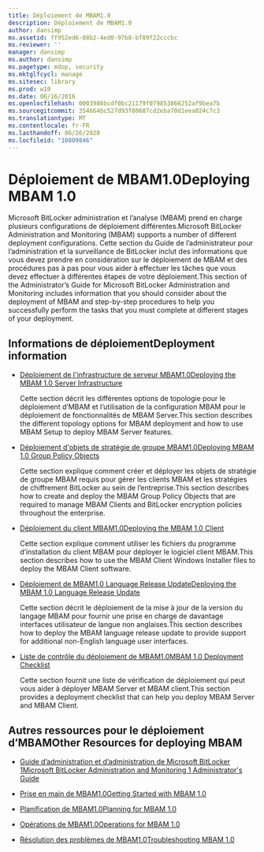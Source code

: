 ```yaml
---
title: Déploiement de MBAM1.0
description: Déploiement de MBAM1.0
author: dansimp
ms.assetid: ff952ed6-08b2-4ed0-97b8-bf89f22cccbc
ms.reviewer: ''
manager: dansimp
ms.author: dansimp
ms.pagetype: mdop, security
ms.mktglfcycl: manage
ms.sitesec: library
ms.prod: w10
ms.date: 06/16/2016
ms.openlocfilehash: 0003986bcdf0bc21179f079853866252af9bea7b
ms.sourcegitcommit: 354664bc527d93f80687cd2eba70d1eea024c7c3
ms.translationtype: MT
ms.contentlocale: fr-FR
ms.lasthandoff: 06/26/2020
ms.locfileid: "10809846"
---
```

# <span data-ttu-id="cd682-103">Déploiement de MBAM1.0</span><span class="sxs-lookup"><span data-stu-id="cd682-103">Deploying MBAM 1.0</span></span>


<span data-ttu-id="cd682-104">Microsoft BitLocker administration et l’analyse (MBAM) prend en charge plusieurs configurations de déploiement différentes.</span><span class="sxs-lookup"><span data-stu-id="cd682-104">Microsoft BitLocker Administration and Monitoring (MBAM) supports a number of different deployment configurations.</span></span> <span data-ttu-id="cd682-105">Cette section du Guide de l’administrateur pour l’administration et la surveillance de BitLocker inclut des informations que vous devez prendre en considération sur le déploiement de MBAM et des procédures pas à pas pour vous aider à effectuer les tâches que vous devez effectuer à différentes étapes de votre déploiement.</span><span class="sxs-lookup"><span data-stu-id="cd682-105">This section of the Administrator’s Guide for Microsoft BitLocker Administration and Monitoring includes information that you should consider about the deployment of MBAM and step-by-step procedures to help you successfully perform the tasks that you must complete at different stages of your deployment.</span></span>

## <span data-ttu-id="cd682-106">Informations de déploiement</span><span class="sxs-lookup"><span data-stu-id="cd682-106">Deployment information</span></span>


-   [<span data-ttu-id="cd682-107">Déploiement de l'infrastructure de serveur MBAM1.0</span><span class="sxs-lookup"><span data-stu-id="cd682-107">Deploying the MBAM 1.0 Server Infrastructure</span></span>](deploying-the-mbam-10-server-infrastructure.md)

    <span data-ttu-id="cd682-108">Cette section décrit les différentes options de topologie pour le déploiement d’MBAM et l’utilisation de la configuration MBAM pour le déploiement de fonctionnalités de MBAM Server.</span><span class="sxs-lookup"><span data-stu-id="cd682-108">This section describes the different topology options for MBAM deployment and how to use MBAM Setup to deploy MBAM Server features.</span></span>

-   [<span data-ttu-id="cd682-109">Déploiement d'objets de stratégie de groupe MBAM1.0</span><span class="sxs-lookup"><span data-stu-id="cd682-109">Deploying MBAM 1.0 Group Policy Objects</span></span>](deploying-mbam-10-group-policy-objects.md)

    <span data-ttu-id="cd682-110">Cette section explique comment créer et déployer les objets de stratégie de groupe MBAM requis pour gérer les clients MBAM et les stratégies de chiffrement BitLocker au sein de l’entreprise.</span><span class="sxs-lookup"><span data-stu-id="cd682-110">This section describes how to create and deploy the MBAM Group Policy Objects that are required to manage MBAM Clients and BitLocker encryption policies throughout the enterprise.</span></span>

-   [<span data-ttu-id="cd682-111">Déploiement du client MBAM1.0</span><span class="sxs-lookup"><span data-stu-id="cd682-111">Deploying the MBAM 1.0 Client</span></span>](deploying-the-mbam-10-client.md)

    <span data-ttu-id="cd682-112">Cette section explique comment utiliser les fichiers du programme d’installation du client MBAM pour déployer le logiciel client MBAM.</span><span class="sxs-lookup"><span data-stu-id="cd682-112">This section describes how to use the MBAM Client Windows Installer files to deploy the MBAM Client software.</span></span>

-   [<span data-ttu-id="cd682-113">Déploiement de MBAM1.0 Language Release Update</span><span class="sxs-lookup"><span data-stu-id="cd682-113">Deploying the MBAM 1.0 Language Release Update</span></span>](deploying-the-mbam-10-language-release-update.md)

    <span data-ttu-id="cd682-114">Cette section décrit le déploiement de la mise à jour de la version du langage MBAM pour fournir une prise en charge de davantage interfaces utilisateur de langue non anglaises.</span><span class="sxs-lookup"><span data-stu-id="cd682-114">This section describes how to deploy the MBAM language release update to provide support for additional non-English language user interfaces.</span></span>

-   [<span data-ttu-id="cd682-115">Liste de contrôle du déploiement de MBAM1.0</span><span class="sxs-lookup"><span data-stu-id="cd682-115">MBAM 1.0 Deployment Checklist</span></span>](mbam-10-deployment-checklist.md)

    <span data-ttu-id="cd682-116">Cette section fournit une liste de vérification de déploiement qui peut vous aider à déployer MBAM Server et MBAM client.</span><span class="sxs-lookup"><span data-stu-id="cd682-116">This section provides a deployment checklist that can help you deploy MBAM Server and MBAM Client.</span></span>

## <span data-ttu-id="cd682-117">Autres ressources pour le déploiement d’MBAM</span><span class="sxs-lookup"><span data-stu-id="cd682-117">Other Resources for deploying MBAM</span></span>


-   [<span data-ttu-id="cd682-118">Guide d’administration et d’administration de Microsoft BitLocker 1</span><span class="sxs-lookup"><span data-stu-id="cd682-118">Microsoft BitLocker Administration and Monitoring 1 Administrator's Guide</span></span>](index.md)

-   [<span data-ttu-id="cd682-119">Prise en main de MBAM1.0</span><span class="sxs-lookup"><span data-stu-id="cd682-119">Getting Started with MBAM 1.0</span></span>](getting-started-with-mbam-10.md)

-   [<span data-ttu-id="cd682-120">Planification de MBAM1.0</span><span class="sxs-lookup"><span data-stu-id="cd682-120">Planning for MBAM 1.0</span></span>](planning-for-mbam-10.md)

-   [<span data-ttu-id="cd682-121">Opérations de MBAM1.0</span><span class="sxs-lookup"><span data-stu-id="cd682-121">Operations for MBAM 1.0</span></span>](operations-for-mbam-10.md)

-   [<span data-ttu-id="cd682-122">Résolution des problèmes de MBAM1.0</span><span class="sxs-lookup"><span data-stu-id="cd682-122">Troubleshooting MBAM 1.0</span></span>](troubleshooting-mbam-10.md)

 

 





